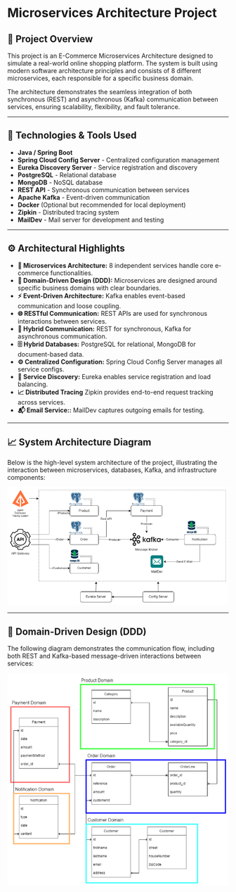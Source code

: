 # Microservices Architecture Project

## 📌 Project Overview

This project is an E-Commerce Microservices Architecture designed to simulate a real-world online shopping platform. The system is built using modern software architecture principles and consists of 8 different microservices, each responsible for a specific business domain.

The architecture demonstrates the seamless integration of both synchronous (REST) and asynchronous (Kafka) communication between services, ensuring scalability, flexibility, and fault tolerance.

---

## 🧩 Technologies & Tools Used

- **Java / Spring Boot**
- **Spring Cloud Config Server** - Centralized configuration management
- **Eureka Discovery Server** - Service registration and discovery
- **PostgreSQL** - Relational database
- **MongoDB** - NoSQL database
- **REST API** - Synchronous communication between services
- **Apache Kafka** - Event-driven communication
- **Docker** (Optional but recommended for local deployment)
- **Zipkin** - Distributed tracing system
- **MailDev** - Mail server for development and testing

---

## ⚙️ Architectural Highlights

- **🧩 Microservices Architecture:** 8 independent services handle core e-commerce functionalities.
- **🧠 Domain-Driven Design (DDD):** Microservices are designed around specific business domains with clear boundaries.
- **⚡ Event-Driven Architecture:** Kafka enables event-based communication and loose coupling.
- **🌐 RESTful Communication:** REST APIs are used for synchronous interactions between services.
- **🔄 Hybrid Communication:** REST for synchronous, Kafka for asynchronous communication.
- **🗄️ Hybrid Databases:** PostgreSQL for relational, MongoDB for document-based data.
- **⚙️ Centralized Configuration:** Spring Cloud Config Server manages all service configs.
- **🔎 Service Discovery:** Eureka enables service registration and load balancing.
- **📈 Distributed Tracing** Zipkin provides end-to-end request tracking across services.
- **📬 Email Service::** MailDev captures outgoing emails for testing.
---

## 📈 System Architecture Diagram

Below is the high-level system architecture of the project, illustrating the interaction between microservices, databases, Kafka, and infrastructure components:


![System Architecture Diagram](/resources/diagrams/Architecture%20Diagram/E-Commerce%20App%20Architecture%20Diagram.png)

---

## 🧠 Domain-Driven Design (DDD)

The following diagram demonstrates the communication flow, including both REST and Kafka-based message-driven interactions between services:

![Communication Flow Diagram](/resources/diagrams/Domain%20Driven%20Design/E-Commerce%20App%20Domain%20Driven%20Design_DDD.png)

